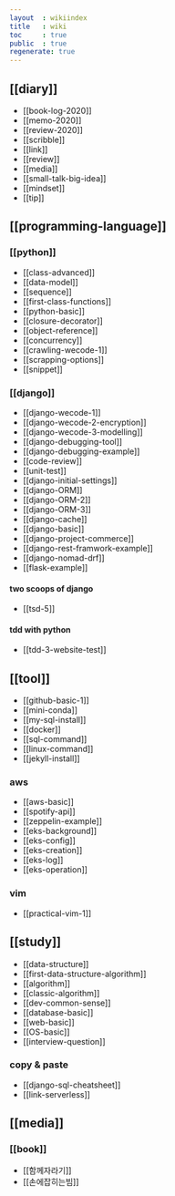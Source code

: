 ```yaml
---
layout  : wikiindex
title   : wiki
toc     : true
public  : true
regenerate: true
---
```


## [[diary]]

* [[book-log-2020]]
* [[memo-2020]]
* [[review-2020]]
* [[scribble]]
* [[link]]
* [[review]]
* [[media]]
* [[small-talk-big-idea]]
* [[mindset]] 
* [[tip]]

## [[programming-language]]

### [[python]]

* [[class-advanced]]
* [[data-model]]
* [[sequence]]
* [[first-class-functions]]
* [[python-basic]]
* [[closure-decorator]]
* [[object-reference]]
* [[concurrency]]
* [[crawling-wecode-1]]
* [[scrapping-options]]
* [[snippet]]

### [[django]]

* [[django-wecode-1]]
* [[django-wecode-2-encryption]]
* [[django-wecode-3-modelling]] 
* [[django-debugging-tool]]
* [[django-debugging-example]]
* [[code-review]]
* [[unit-test]]
* [[django-initial-settings]]
* [[django-ORM]]
* [[django-ORM-2]]
* [[django-ORM-3]]
* [[django-cache]]
* [[django-basic]]
* [[django-project-commerce]]
* [[django-rest-framwork-example]]
* [[django-nomad-drf]]
* [[flask-example]]

#### two scoops of django

* [[tsd-5]]

#### tdd with python

* [[tdd-3-website-test]]

## [[tool]]

* [[github-basic-1]]
* [[mini-conda]]
* [[my-sql-install]]
* [[docker]]
* [[sql-command]]
* [[linux-command]]
* [[jekyll-install]]

### aws

* [[aws-basic]]
* [[spotify-api]]
* [[zeppelin-example]]
* [[eks-background]]
* [[eks-config]]
* [[eks-creation]]
* [[eks-log]]
* [[eks-operation]] 

### vim

* [[practical-vim-1]]

## [[study]]

* [[data-structure]] 
* [[first-data-structure-algorithm]]
* [[algorithm]]
* [[classic-algorithm]] 
* [[dev-common-sense]]
* [[database-basic]]
* [[web-basic]]
* [[OS-basic]]
* [[interview-question]]

### copy & paste

* [[django-sql-cheatsheet]]
* [[link-serverless]] 

## [[media]]

### [[book]]

* [[함께자라기]]
* [[손에잡히는빔]]

